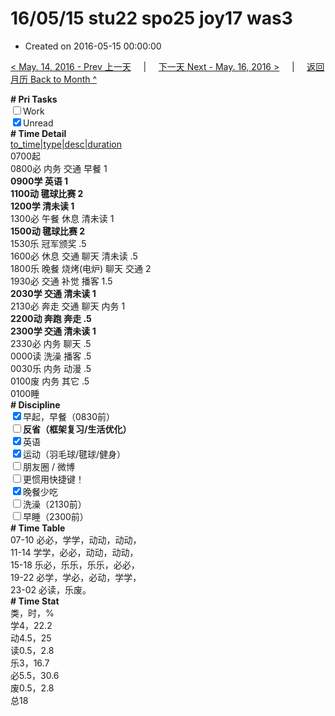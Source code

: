 # 16/05/15 stu22 spo25 joy17 was3

- Created on 2016-05-15 00:00:00

[< May. 14, 2016 - Prev 上一天](_archived/lifelogs/2016/05/d14.md) &nbsp; &nbsp; | &nbsp; &nbsp; [下一天 Next - May. 16, 2016 >](_archived/lifelogs/2016/05/d16.md) &nbsp; &nbsp; |  &nbsp; &nbsp; [返回月历 Back to Month ^](_archived/lifelogs/2016/05/index.md)
<br/><div><b># Pri Tasks</b></div><div><input type="checkbox"/>Work</div><div><input checked="true" type="checkbox"/>Unread</div><div><b># Time Detail</b></div><div><u>to_time|type|desc|duration</u></div><div>0700起</div><div>0800必 内务 交通 早餐 1</div><div><b>0900学 英语 1</b></div><div><b>1100动 毽球比赛 2</b></div><div><b>1200学 清未读 1</b></div><div>1300必 午餐 休息 清未读 1</div><div><b>1500动 毽球比赛 2</b></div><div>1530乐 冠军颁奖 .5</div><div>1600必 休息 交通 聊天 清未读 .5</div><div>1800乐 晚餐 烧烤(电炉) 聊天 交通 2</div><div>1930必 交通 补觉 播客 1.5</div><div><b>2030学 交通 清未读 1</b></div><div>2130必 奔走 交通 聊天 内务 1</div><div><b>2200动 奔跑 奔走 .5</b></div><div><b>2300学 交通 清未读 1</b></div><div>2330必 内务 聊天 .5</div><div>0000读 洗澡 播客 .5</div><div>0030乐 内务 动漫 .5</div><div>0100废 内务 其它 .5</div><div>0100睡</div><div><b># Discipline</b></div><div><input checked="true" type="checkbox"/>早起，早餐（0830前）</div><div><b><input type="checkbox"/></b><b>反省（框架复习/生活优化）</b></div><div><input checked="true" type="checkbox"/>英语</div><div><input checked="true" type="checkbox"/>运动（羽毛球/毽球/健身）</div><div><input type="checkbox"/>朋友圈 / 微博</div><div><input type="checkbox"/>更惯用快捷键！</div><div><input checked="true" type="checkbox"/>晚餐少吃</div><div><input type="checkbox"/>洗澡（2130前）</div><div><input type="checkbox"/>早睡（2300前）</div><div><b># Time Table</b></div><div>07-10 必必，学学，动动，动动，</div><div>11-14 学学，必必，动动，动动，</div><div>15-18 乐必，乐乐，乐乐，必必，</div><div>19-22 必学，学必，必动，学学，</div><div>23-02 必读，乐废。</div><div><b># Time Stat</b></div><div>类，时，%</div><div>学4，22.2</div><div>动4.5，25</div><div>读0.5，2.8</div><div>乐3，16.7</div><div>必5.5，30.6</div><div>废0.5，2.8</div><div>总18</div>
